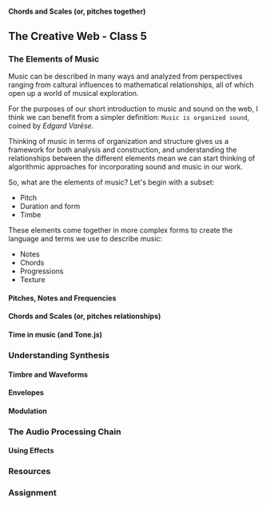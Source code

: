 #### Chords and Scales (or, pitches together)
## The Creative Web - Class 5

### The Elements of Music
Music can be described in many ways and analyzed from perspectives ranging
from caltural influences to mathematical relationships, all of which open up a world of musical exploration.

For the purposes of our short introduction to music and sound on the web, I think we can benefit from a simpler definition:
`Music is organized sound`, coined by *Edgard Varèse*.

Thinking of music in terms of organization and structure gives us a framework for both analysis and construction, and understanding the relationships between the different elements mean we can start thinking of algorithmic approaches for incorporating sound and music in our work.

So, what are the elements of music? Let's begin with a subset:
- Pitch
- Duration and form
- Timbe

These elements come together in more complex forms to create the language and terms we use to describe music:
- Notes
- Chords
- Progressions
- Texture

#### Pitches, Notes and Frequencies

#### Chords and Scales (or, pitches relationships)

#### Time in music (and Tone.js)

### Understanding Synthesis

#### Timbre and Waveforms

#### Envelopes

#### Modulation

### The Audio Processing Chain

#### Using Effects

### Resources

### Assignment


